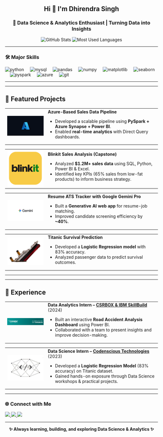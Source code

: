 <h2 align="center">
  <strong>Hi 👋 I'm Dhirendra Singh</strong>
</h2>
<h3 align="center">
  🚀 Data Science & Analytics Enthusiast | Turning Data into Insights
</h3>

<div align="center">
  <img src="https://github-readme-stats.vercel.app/api?username=centralperkgithub&show_icons=true&theme=radical&count_private=true" height="160" alt="GitHub Stats" />
  <img src="https://github-readme-stats.vercel.app/api/top-langs/?username=centralperkgithub&layout=compact&langs_count=5&theme=radical&hide=C,HTML,C++,Tcl" height="160" alt="Most Used Languages" />
</div>

---

### 🛠️ Major Skills
<div align="left">
  <img src="https://cdn.jsdelivr.net/gh/devicons/devicon/icons/python/python-original.svg" height="30" alt="python" />
  <img width="12" />
  <img src="https://cdn.jsdelivr.net/gh/devicons/devicon/icons/mysql/mysql-original.svg" height="30" alt="mysql" />
  <img width="12" />
  <img src="https://cdn.jsdelivr.net/gh/devicons/devicon/icons/pandas/pandas-original.svg" height="30" alt="pandas" />
  <img width="12" />
  <img src="https://cdn.jsdelivr.net/gh/devicons/devicon/icons/numpy/numpy-original.svg" height="30" alt="numpy" />
  <img width="12" />
  <img src="https://cdn.jsdelivr.net/gh/devicons/devicon/icons/matplotlib/matplotlib-original.svg" height="30" alt="matplotlib" />
  <img width="12" />
  <img src="https://seaborn.pydata.org/_static/logo-wide-lightbg.svg" height="30" alt="seaborn" />
  <img width="12" />
  <img src="https://upload.wikimedia.org/wikipedia/commons/c/cf/New_Power_BI_Logo.svg" height="30" alt="pyspark" />
  <img width="12" />
  <img src="https://cdn.jsdelivr.net/gh/devicons/devicon/icons/azure/azure-original.svg" height="30" alt="azure" />
  <img width="12" />
  <img src="https://cdn.jsdelivr.net/gh/devicons/devicon/icons/git/git-original.svg" height="30" alt="git" />
</div>

---

---

## 🚀 Featured Projects

<table>
  <tr>
    <td width="120">
      <img src="https://github.com/centralperkgithub/centralperkgithub/blob/b7d59801b88b108d8c2ccbb0aed1d64e64b1c38d/images.png" width="120" alt="Azure Data Pipeline Logo"/>
    </td>
    <td>
      <b>Azure-Based Sales Data Pipeline</b>  
      <ul>
        <li>Developed a scalable pipeline using <b>PySpark + Azure Synapse + Power BI</b>.</li>
        <li>Enabled <b>real-time analytics</b> with Direct Query dashboards.</li>
      </ul>
    </td>
  </tr>
</table>

<table>
  <tr>
    <td width="120">
      <img src="https://github.com/centralperkgithub/centralperkgithub/blob/882d6cb4ca813ae041e962949b8f008e675cab6a/blinkit-logo-png_seeklogo-438944.png" width="120" alt="Blinkit Logo"/>
    </td>
    <td>
      <b>Blinkit Sales Analysis (Capstone)</b>  
      <ul>
        <li>Analyzed <b>$1.2M+ sales data</b> using SQL, Python, Power BI & Excel.</li>
        <li>Identified key KPIs (65% sales from low-fat products) to inform business strategy.</li>
      </ul>
    </td>
  </tr>
</table>

<table>
  <tr>
    <td width="120">
      <img src="https://github.com/centralperkgithub/centralperkgithub/blob/b7d59801b88b108d8c2ccbb0aed1d64e64b1c38d/gemini_aurora_thumbnail_4g_e74822ff0ca4259beb718.png" width="120" alt="Google Gemini Logo"/>
    </td>
    <td>
      <b>Resume ATS Tracker with Google Gemini Pro</b>  
      <ul>
        <li>Built a <b>Generative AI web app</b> for resume-job matching.</li>
        <li>Improved candidate screening efficiency by <b>~40%</b>.</li>
      </ul>
    </td>
  </tr>
</table>

<table>
  <tr>
    <td width="120">
      <img src="https://github.com/centralperkgithub/centralperkgithub/blob/b7d59801b88b108d8c2ccbb0aed1d64e64b1c38d/pngimg.com%20-%20titanic_PNG41.png" width="120" alt="Titanic Ship"/>
    </td>
    <td>
      <b>Titanic Survival Prediction</b>  
      <ul>
        <li>Developed a <b>Logistic Regression model</b> with 83% accuracy.</li>
        <li>Analyzed passenger data to predict survival outcomes.</li>
      </ul>
    </td>
  </tr>
</table>


---

---

## 💼 Experience

<table>
  <tr>
    <td width="120">
      <a href="https://www.skillsbuildcsrbox.in/pages/internship.html" target="_blank">
        <img src="https://github.com/centralperkgithub/centralperkgithub/blob/1375340e245123b73692f654a94b9bf4b0ae74e0/Screenshot%202025-08-26%20014215.png" width="120" alt="CSRBOX & IBM SkillBuild Logo"/>
      </a>
    </td>
    <td>
      <b>Data Analytics Intern – <a href="https://www.skillsbuildcsrbox.in/pages/internship.html" target="_blank">CSRBOX & IBM SkillBuild</a></b> (2024)  
      <ul>
        <li>Built an interactive <b>Road Accident Analysis Dashboard</b> using Power BI.</li>
        <li>Collaborated with a team to present insights and improve decision-making.</li>
      </ul>
    </td>
  </tr>
</table>

<table>
  <tr>
    <td width="120">
      <a href="https://codenscious.ai/" target="_blank">
        <img src="https://github.com/centralperkgithub/centralperkgithub/blob/1375340e245123b73692f654a94b9bf4b0ae74e0/Screenshot%202025-08-26%20011707.png" width="120" alt="Codenscious Logo"/>
      </a>
    </td>
    <td>
      <b>Data Science Intern – <a href="https://codenscious.ai/" target="_blank">Codenscious Technologies</a></b> (2023)  
      <ul>
        <li>Developed a <b>Logistic Regression Model</b> (83% accuracy) on Titanic dataset.</li>
        <li>Gained hands-on exposure through Data Science workshops & practical projects.</li>
      </ul>
    </td>
  </tr>
</table>


---

### 🌐 Connect with Me
<div align="left">
  <a href="mailto:dhirendrasingh4111@gmail.com">
    <img src="https://img.shields.io/badge/Gmail-D14836?style=for-the-badge&logo=gmail&logoColor=white" height="35" />
  </a>
  <a href="https://www.linkedin.com/in/dhirendra-singh-b5b947243/">
    <img src="https://img.shields.io/badge/LinkedIn-0077B5?style=for-the-badge&logo=linkedin&logoColor=white" height="35" />
  </a>
  <a href="https://github.com/centralperkgithub">
    <img src="https://img.shields.io/badge/GitHub-100000?style=for-the-badge&logo=github&logoColor=white" height="35" />
  </a>
</div>

---

<div align="center">
  <b>✨ Always learning, building, and exploring Data Science & Analytics ✨</b>
</div>
